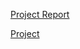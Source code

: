 [Project Report](https://github.com/ArjunSom8/Portfolio/blob/main/Capstone%20Project%20Report%20Realest.pdf)

[Project](https://github.com/Realest-TAMU-Capstone-Spring-2025/realest/tree/main)
